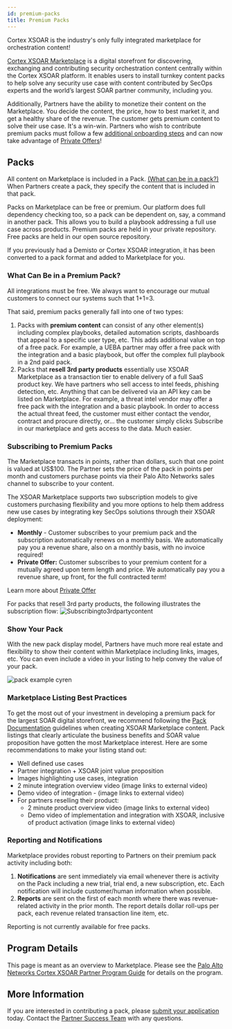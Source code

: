 ```yaml
---
id: premium-packs 
title: Premium Packs 
---
```


Cortex XSOAR is the industry's only fully integrated marketplace for orchestration content!

[Cortex XSOAR Marketplace](/marketplace) is a digital storefront for discovering, exchanging and contributing security orchestration content centrally within the Cortex XSOAR platform. It enables users to install turnkey content packs to help solve any security use case with content contributed by SecOps experts and the world’s largest SOAR partner community, including you.

Additionally, Partners have the ability to monetize their content on the Marketplace. You decide the content, the price, how to best market it, and get a healthy share of the revenue. The customer gets premium content to solve their use case. It's a win-win. Partners who wish to contribute premium packs must follow a few [additional onboarding steps](https://xsoar.pan.dev/docs/partners/premium-packs-process) and can now take advantage of [Private Offers](https://xsoar.pan.dev/docs/partners/private-offer)! 

## Packs

All content on Marketplace is included in a Pack. [(What can be in a pack?)](https://xsoar.pan.dev/docs/packs/packs-format#directories) When Partners create a pack, they specify the content that is included in that pack.

Packs on Marketplace can be free or premium. Our platform does full dependency checking too, so a pack can be dependent on, say, a command in another pack. This allows you to build a playbook addressing a full use case across products. Premium packs are held in your private repository. Free packs are held in our open source repository.

If you previously had a Demisto or Cortex XSOAR integration, it has been converted to a pack format and added to Marketplace for you.

### What Can Be in a Premium Pack?

All integrations must be free. We always want to encourage our mutual customers to connect our systems such that 1+1=3.

That said, premium packs generally fall into one of two types:

1. Packs with **premium content** can consist of any other element(s) including complex playbooks, detailed automation scripts, dashboards that appeal to a specific user type, etc. This adds additional value on top of a free pack. For example, a UEBA partner may offer a free pack with the integration and a basic playbook, but offer the complex full playbook in a 2nd paid pack.
2. Packs that **resell 3rd party products** essentially use XSOAR Marketplace as a transaction tier to enable delivery of a full SaaS product key. We have partners who sell access to intel feeds, phishing detection, etc. Anything that can be delivered via an API key can be listed on Marketplace. For example, a threat intel vendor may offer a free pack with the integration and a basic playbook. In order to access the actual threat feed, the customer must either contact the vendor, contract and procure directly, or... the customer simply clicks Subscribe in our marketplace and gets access to the data. Much easier.

### Subscribing to Premium Packs

The Marketplace transacts in points, rather than dollars, such that one point is valued at US$100. The Partner sets the price of the pack in points per month and customers purchase points via their Palo Alto Networks sales channel to subscribe to your content. 

The XSOAR Marketplace supports two subscription models to give customers purchasing flexibility and you more options to help them address new use cases by integrating key SecOps solutions through their XSOAR deployment: 
- **Monthly** - Customer subscribes to your premium pack and the subscription automatically renews on a monthly basis.  We automatically pay you a revenue share, also on a monthly basis, with no invoice required!
- **Private Offer:** Customer subscribes to your premium content for a mutually agreed upon term length and price. We automatically pay you a revenue share, up front, for the full contracted term!  

Learn more about [Private Offer](https://xsoar.pan.dev/docs/partners/private-offer)

For packs that resell 3rd party products, the following illustrates the subscription flow:
![Subscribingto3rdpartycontent](/doc_imgs/partners/Subscribingto3rdpartycontent.png)


### Show Your Pack

With the new pack display model, Partners have much more real estate and flexibility to show their content within Marketplace including links, images, etc. You can even include a video in your listing to help convey the value of your pack.

![pack example cyren](/doc_imgs/partners/packexample_cyren.png)

### Marketplace Listing Best Practices

To get the most out of your investment in developing a premium pack for the largest SOAR digital storefront, we recommend following the [Pack Documentation](https://xsoar.pan.dev/docs/documentation/pack-docs) guidelines when creating XSOAR  Marketplace content. Pack listings that clearly articulate the business benefits and SOAR value proposition have gotten the most Marketplace interest. Here are some recommendations to make your listing stand out:
* Well defined use cases
* Partner integration + XSOAR joint value proposition
* Images highlighting use cases, integration
* 2 minute integration overview video (image links to external video)
* Demo video of integration - (image links to external video)
* For partners reselling their product:
  * 2 minute product overview video (image links to external video)
  * Demo video of implementation and integration with XSOAR, inclusive of product activation (image links to external video)

### Reporting and Notifications

Marketplace provides robust reporting to Partners on their premium pack activity including both:

1. **Notifications** are sent immediately via email whenever there is activity on the Pack including a new trial, trial end, a new subscription, etc. Each notification will include customer/human information when possible.
1. **Reports** are sent on the first of each month where there was revenue-related activity in the prior month. The report details dollar roll-ups per pack, each revenue related transaction line item, etc. 

Reporting is not currently available for free packs.

## Program Details

This page is meant as an overview to Marketplace. Please see the [Palo Alto Networks Cortex XSOAR Partner Program Guide](https://xsoar.pan.dev/program-guide) for details on the program. 

## More Information

If you are interested in contributing a pack, please [submit your application](https://technologypartners.paloaltonetworks.com/English/register_email.aspx) today. Contact the [Partner Success Team](mailto:soar.alliances@paloaltonetworks.com) with any questions.  

